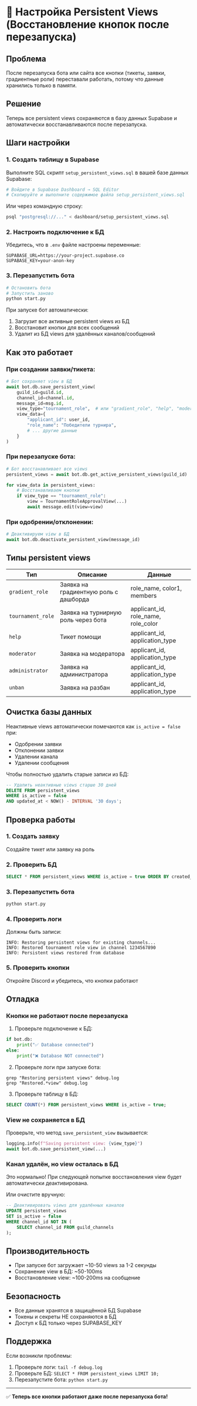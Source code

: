 # 🔄 Настройка Persistent Views (Восстановление кнопок после перезапуска)

## Проблема
После перезапуска бота или сайта все кнопки (тикеты, заявки, градиентные роли) переставали работать, потому что данные хранились только в памяти.

## Решение
Теперь все persistent views сохраняются в базу данных Supabase и автоматически восстанавливаются после перезапуска.

## Шаги настройки

### 1. Создать таблицу в Supabase

Выполните SQL скрипт `setup_persistent_views.sql` в вашей базе данных Supabase:

```bash
# Войдите в Supabase Dashboard → SQL Editor
# Скопируйте и выполните содержимое файла setup_persistent_views.sql
```

Или через командную строку:

```bash
psql "postgresql://..." < dashboard/setup_persistent_views.sql
```

### 2. Настроить подключение к БД

Убедитесь, что в `.env` файле настроены переменные:

```env
SUPABASE_URL=https://your-project.supabase.co
SUPABASE_KEY=your-anon-key
```

### 3. Перезапустить бота

```bash
# Остановить бота
# Запустить заново
python start.py
```

При запуске бот автоматически:
1. Загрузит все активные persistent views из БД
2. Восстановит кнопки для всех сообщений
3. Удалит из БД views для удалённых каналов/сообщений

## Как это работает

### При создании заявки/тикета:

```python
# Бот сохраняет view в БД
await bot.db.save_persistent_view(
    guild_id=guild.id,
    channel_id=channel.id,
    message_id=msg.id,
    view_type="tournament_role",  # или "gradient_role", "help", "moderator", и т.д.
    view_data={
        "applicant_id": user_id,
        "role_name": "Победители турнира",
        # ... другие данные
    }
)
```

### При перезапуске бота:

```python
# Бот восстанавливает все views
persistent_views = await bot.db.get_active_persistent_views(guild_id)

for view_data in persistent_views:
    # Восстанавливаем кнопки
    if view_type == "tournament_role":
        view = TournamentRoleApprovalView(...)
        await message.edit(view=view)
```

### При одобрении/отклонении:

```python
# Деактивируем view в БД
await bot.db.deactivate_persistent_view(message_id)
```

## Типы persistent views

| Тип | Описание | Данные |
|-----|----------|--------|
| `gradient_role` | Заявка на градиентную роль с дашборда | role_name, color1, members |
| `tournament_role` | Заявка на турнирную роль через бота | applicant_id, role_name, role_color |
| `help` | Тикет помощи | applicant_id, application_type |
| `moderator` | Заявка на модератора | applicant_id, application_type |
| `administrator` | Заявка на администратора | applicant_id, application_type |
| `unban` | Заявка на разбан | applicant_id, application_type |

## Очистка базы данных

Неактивные views автоматически помечаются как `is_active = false` при:
- Одобрении заявки
- Отклонении заявки
- Удалении канала
- Удалении сообщения

Чтобы полностью удалить старые записи из БД:

```sql
-- Удалить неактивные views старше 30 дней
DELETE FROM persistent_views
WHERE is_active = false
AND updated_at < NOW() - INTERVAL '30 days';
```

## Проверка работы

### 1. Создать заявку
Создайте тикет или заявку на роль

### 2. Проверить БД
```sql
SELECT * FROM persistent_views WHERE is_active = true ORDER BY created_at DESC;
```

### 3. Перезапустить бота
```bash
python start.py
```

### 4. Проверить логи
Должны быть записи:
```
INFO: Restoring persistent views for existing channels...
INFO: Restored tournament role view in channel 1234567890
INFO: Persistent views restored from database
```

### 5. Проверить кнопки
Откройте Discord и убедитесь, что кнопки работают

## Отладка

### Кнопки не работают после перезапуска

1. Проверьте подключение к БД:
```python
if bot.db:
    print("✅ Database connected")
else:
    print("❌ Database NOT connected")
```

2. Проверьте логи при запуске бота:
```
grep "Restoring persistent views" debug.log
grep "Restored.*view" debug.log
```

3. Проверьте таблицу в БД:
```sql
SELECT COUNT(*) FROM persistent_views WHERE is_active = true;
```

### View не сохраняется в БД

Проверьте, что метод `save_persistent_view` вызывается:

```python
logging.info(f"Saving persistent view: {view_type}")
await bot.db.save_persistent_view(...)
```

### Канал удалён, но view осталась в БД

Это нормально! При следующей попытке восстановления view будет автоматически деактивирована.

Или очистите вручную:
```sql
-- Деактивировать views для удалённых каналов
UPDATE persistent_views 
SET is_active = false 
WHERE channel_id NOT IN (
    SELECT channel_id FROM guild_channels
);
```

## Производительность

- При запуске бот загружает ~10-50 views за 1-2 секунды
- Сохранение view в БД: ~50-100ms
- Восстановление view: ~100-200ms на сообщение

## Безопасность

- Все данные хранятся в защищённой БД Supabase
- Токены и секреты НЕ сохраняются в БД
- Доступ к БД только через SUPABASE_KEY

## Поддержка

Если возникли проблемы:
1. Проверьте логи: `tail -f debug.log`
2. Проверьте БД: `SELECT * FROM persistent_views LIMIT 10;`
3. Перезапустите бота: `python start.py`

---

✅ **Теперь все кнопки работают даже после перезапуска бота!**

